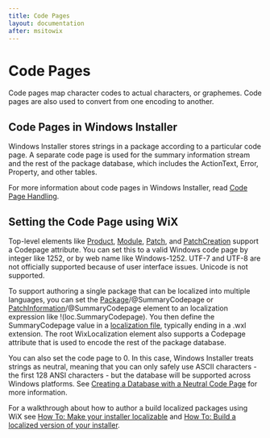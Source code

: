 ```yaml
---
title: Code Pages
layout: documentation
after: msitowix
---
```

# Code Pages

Code pages map character codes to actual characters, or graphemes. Code pages are also used to convert from one encoding to another.

## Code Pages in Windows Installer

Windows Installer stores strings in a package according to a particular code page. A separate code page is used for the summary information stream and the rest of the package database, which includes the ActionText, Error, Property, and other tables.

For more information about code pages in Windows Installer, read <a href="http://msdn.microsoft.com/library/aa367867.aspx" target="_blank">Code Page Handling</a>.

## Setting the Code Page using WiX

Top-level elements like [Product](../xsd/wix/product.md), [Module](../xsd/wix/module.md), [Patch](../xsd/wix/patch.md), and [PatchCreation](../xsd/wix/patchcreation.md) support a Codepage attribute. You can set this to a valid Windows code page by integer like 1252, or by web name like Windows-1252. UTF-7 and UTF-8 are not officially supported because of user interface issues. Unicode is not supported.

To support authoring a single package that can be localized into multiple languages, you can set the [Package](../xsd/wix/package.md)/@SummaryCodepage or [PatchInformation](../xsd/wix/patchinformation.md)/@SummaryCodepage element to an localization expression like !(loc.SummaryCodepage). You then define the SummaryCodepage value in a [localization file](files.md), typically ending in a .wxl extension. The root WixLocalization element also supports a Codepage attribute that is used to encode the rest of the package database.

You can also set the code page to 0. In this case, Windows Installer treats strings as neutral, meaning that you can only safely use ASCII characters - the first 128 ANSI characters - but the database will be supported across Windows platforms. See <a href="http://msdn.microsoft.com/library/aa368057.aspx" target="_blank">Creating a Database with a Neutral Code Page</a> for more information.

For a walkthrough about how to author a build localized packages using WiX see [How To: Make your installer localizable](../howtos/ui_and_localization/make_installer_localizable.md) and [How To: Build a localized version of your installer](../howtos/ui_and_localization/build_a_localized_version.md).
